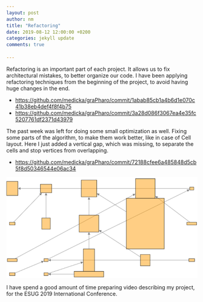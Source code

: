 ```yaml
---
layout: post
author: nm
title: "Refactoring"
date: 2019-08-12 12:00:00 +0200
categories: jekyll update
comments: true

---
```


<p> Refactoring is an important part of each project. It allows us to fix architectural mistakes, to better organize our code. I have been applying refactoring techniques from the beginning of the project, to avoid having huge changes in the end. </p>

- <https://github.com/medicka/graPharo/commit/1abab85cb1a4b6d1e070c41b38eb4def4f8f4b75>
- <https://github.com/medicka/graPharo/commit/3a28d086f3067ea4e35fc5207761df2371d43979>

<p> The past week was left for doing some small optimization as well. Fixing some parts of the algorithm, to make them work better, like in case of Cell layout. Here I just added a vertical gap, which was missing, to separate the cells and stop vertices from overlapping. </p>

- <https://github.com/medicka/graPharo/commit/72188cfee6a485848d5cb5f8d50346544e06ac34>

![](/images/Cell.png)

<p> I have spend a good amount of time preparing video describing my project, for the ESUG 2019 International Conference. </p>
